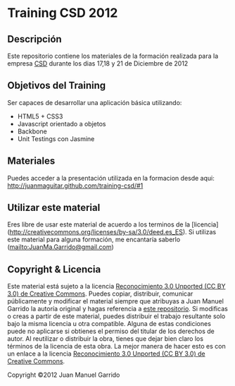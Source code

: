 # Training CSD 2012 #

## Descripción ##

Este repositorio contiene los materiales de la formación realizada para la empresa [CSD](http://www.csd.com.es/) durante los dias 17,18 y 21 de Diciembre de 2012

## Objetivos del Training ##

Ser capaces de desarrollar una aplicación básica utilizando:

- HTML5 + CSS3
- Javascript orientado a objetos
- Backbone
- Unit Testings con Jasmine

## Materiales ##

Puedes acceder a la presentación utilizada en la formacion desde aqui: http://juanmaguitar.github.com/training-csd/#1

## Utilizar este material ##

Eres libre de usar este material de acuerdo a los terminos de la [licencia] 
(http://creativecommons.org/licenses/by-sa/3.0/deed.es_ES). Si utilizas este material 
para alguna formación, me encantaría saberlo (<mailto:JuanMa.Garrido@gmail.com>)

## Copyright & Licencia ##

Este material está sujeto a la licencia [Reconocimiento 3.0 Unported (CC BY 3.0) de Creative Commons](http://creativecommons.org/licenses/by-sa/3.0/deed.es_ES). Puedes copiar, distribuir, comunicar públicamente y modificar el material siempre que atribuyas a Juan Manuel Garrido la autoría original y hagas referencia a [este repositorio](https://github.com/juanmaguitar/training-csd). Si modificas o creas a partir de este material, puedes distribuir el trabajo resultante solo bajo la misma licencia u otra compatible. Alguna de estas condiciones puede no aplicarse si obtienes el permiso del titular de los derechos de autor.  Al reutilizar o distribuir la obra, tienes que dejar bien claro los términos de la licencia de esta obra. La mejor manera de hacer esto es con un enlace a la licencia [Reconocimiento 3.0 Unported (CC BY 3.0) de Creative Commons](http://creativecommons.org/licenses/by-sa/3.0/deed.es_ES). 

Copyright &copy;2012 Juan Manuel Garrido 
